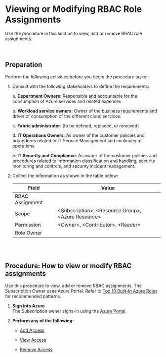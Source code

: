# Viewing or Modifying RBAC Role Assignments
Use the procedure in this section to view, add or remove RBAC role assignments.   
<br />
<br />
 
## Preparation 
Perform the following activities before you begin the procedure tasks:  

1. Consult with the following stakeholders to define the requirements:

   a. **Department Owners**:  Responsible and accountable for the consumption of Azure services and related 
expenses 

   b. **Workload service owners**: Owner of the business requirements and driver of consumption of the 
different cloud services. 

   c. **Fabric administrator**: [to be defined, replaced, or removed] 

   d. **IT Operations Owners**: As owner of the customer policies and procedures related to IT Service 
Management and continuity of operations. 

   e. **IT Security and Compliance**: As owner of the customer policies and procedures related to information 
classification and handling, security monitoring and controls, and security incident management. 

2. Collect the information as shown in the table below:

    | __Field__ | __Value__ |
    |------------------------------|----------------------------|
    | RBAC Assignment    | |
    | Scope | \<Subscription\>, \<Resource Group\>, \<Azure Resource\> |
    | Permission | \<Owner\>, \<Contributor\>, \<Reader\> |
    | Role Owner | |
<br />
<br /> 

## Procedure:  How to view or modify RBAC assignments 
Use this procedure to view, add or remove RBAC assignments. The Subscription Owner uses Azure Portal. Refer to 
[Top 10 Built-In Azure Roles](https://github.com/alvarovitta/Enrollment-and-Subscription/blob/master/6.0-Using-Role-based-Access-Control.md) for recommended patterns. 

1. **Sign into Azure**  
   The Subscription owner signs-in using the [Azure Portal](https://ea.azure.com).

2. **Perform any of the following:**  
   - [Add Access](https://docs.microsoft.com/en-us/azure/role-based-access-control/role-assignments-portal?toc=%252fazure%252factive-directory%252ftoc.json#add-access)  

   - [View Access](https://docs.microsoft.com/en-us/azure/role-based-access-control/role-assignments-portal?toc=%252fazure%252factive-directory%252ftoc.json#view-access)  
   - [Remove Access](https://docs.microsoft.com/en-us/azure/role-based-access-control/role-assignments-portal?toc=%252fazure%252factive-directory%252ftoc.json#remove-access) 
